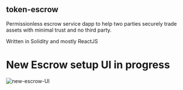 ## token-escrow

Permissionless escrow service dapp to help two parties securely trade assets with minimal trust and no third party.

Written in Solidity and mostly ReactJS


# New Escrow setup UI in progress
![new-escrow-UI](https://user-images.githubusercontent.com/99688245/173620933-562b02c7-4980-4fdd-a43d-c2ca60973458.png)


